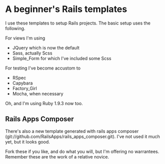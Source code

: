 # A beginner's Rails templates

I use these templates to setup Rails projects. The basic setup uses the following.

For views I'm using

* JQuery which is now the default
* Sass, actually Scss
* Simple_Form for which I've included some Scss

For testing I've become accustom to

* RSpec
* Capybara
* Factory_Girl
* Mocha, when necessary

Oh, and I'm using Ruby 1.9.3 now too.

## Rails Apps Composer

There's also a new template generated with rails apps composer (git://github.com/RailsApps/rails_apps_composer.git). I've not used it much yet, but it looks good.

Fork these if you like, and do what you will, but I'm offering no warrantees. Remember these are the work of a relative novice.